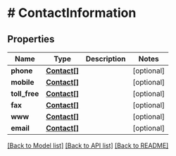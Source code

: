 # # ContactInformation

## Properties

Name | Type | Description | Notes
------------ | ------------- | ------------- | -------------
**phone** | [**Contact[]**](Contact.md) |  | [optional]
**mobile** | [**Contact[]**](Contact.md) |  | [optional]
**toll_free** | [**Contact[]**](Contact.md) |  | [optional]
**fax** | [**Contact[]**](Contact.md) |  | [optional]
**www** | [**Contact[]**](Contact.md) |  | [optional]
**email** | [**Contact[]**](Contact.md) |  | [optional]

[[Back to Model list]](../../README.md#models) [[Back to API list]](../../README.md#endpoints) [[Back to README]](../../README.md)
